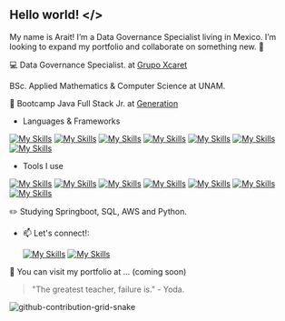 
## Hello world! </>


My name is Arait! I’m a Data Governance Specialist living in Mexico. I’m looking to expand my portfolio and collaborate on something new. :star2:

💻 Data Governance Specialist. at [Grupo Xcaret](https://www.linkedin.com/company/experiencias-xcaret/posts/?feedView=all)

 BSc. Applied Mathematics & Computer Science at UNAM.

📄 Bootcamp Java Full Stack Jr. at [Generation](https://www.generation.org/)





- Languages & Frameworks

[![My Skills](https://skillicons.dev/icons?i=java&theme=light)](https://skillicons.dev)  [![My Skills](https://skillicons.dev/icons?i=html&theme=light)](https://skillicons.dev)  [![My Skills](https://skillicons.dev/icons?i=css&theme=light)](https://skillicons.dev)  [![My Skills](https://skillicons.dev/icons?i=js&theme=light)](https://skillicons.dev)  [![My Skills](https://skillicons.dev/icons?i=bootstrap&theme=light)](https://skillicons.dev)  [![My Skills](https://skillicons.dev/icons?i=react&theme=light)](https://skillicons.dev)  [![My Skills](https://skillicons.dev/icons?i=cpp&theme=light)](https://skillicons.dev)


- Tools I use

[![My Skills](https://skillicons.dev/icons?i=github&theme=light)](https://github.com)  [![My Skills](https://skillicons.dev/icons?i=git&theme=light)](https://git-scm.com)  [![My Skills](https://skillicons.dev/icons?i=figma&theme=light)](https://figma.com)  [![My Skills](https://skillicons.dev/icons?i=heroku&theme=light)](https://heroku.com)  [![My Skills](https://skillicons.dev/icons?i=latex&theme=light)](https://es.overleaf.com)  [![My Skills](https://skillicons.dev/icons?i=vscode&theme=light)](https://https://code.visualstudio.com)  [![My Skills](https://skillicons.dev/icons?i=linux&theme=light)](https://linux.org)



:pencil2: Studying Springboot, SQL, AWS and Python.




- 📫 Let's connect!: 

     [![My Skills](https://skillicons.dev/icons?i=linkedin)](https://www.linkedin.com/in/arait-monter)  [![My Skills](https://skillicons.dev/icons?i=instagram)](https://instagram.com/araitmonter)




:green_heart: You can visit my portfolio at ... (coming soon)




> "The greatest teacher, failure is." - Yoda.




![]()![github-contribution-grid-snake](https://user-images.githubusercontent.com/29875899/178776648-b65a890c-fecc-45f8-8d7a-0af60418b46d.svg)

